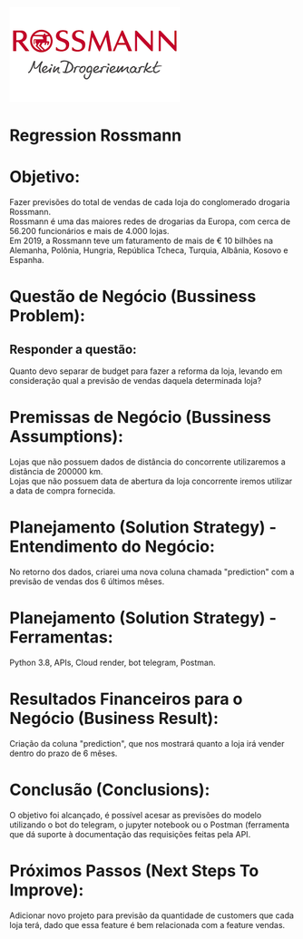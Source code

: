 ![alt text](https://github.com/Cidavieira/regression_rossmann/blob/main/rossmannimage.png)
# Regression Rossmann
  # Objetivo: 
  Fazer previsões do total de vendas de cada loja do conglomerado drogaria Rossmann.<br />
  Rossmann é uma das maiores redes de drogarias da Europa, com cerca de 56.200 funcionários e mais de 4.000 lojas.<br />
  Em 2019, a Rossmann teve um faturamento de mais de € 10 bilhões na Alemanha, Polônia, Hungria, República Tcheca, Turquia, Albânia, Kosovo e Espanha.
  # Questão de Negócio (Bussiness Problem): 
  ## Responder a questão: 
  Quanto devo separar de budget para fazer a reforma da loja, levando em consideração qual a previsão de vendas daquela determinada loja? 
  # Premissas de Negócio (Bussiness Assumptions): 
  Lojas que não possuem dados de distância do concorrente utilizaremos a distância de 200000 km.<br />
  Lojas que não possuem data de abertura da loja concorrente iremos utilizar a data de compra fornecida.
  # Planejamento (Solution Strategy) - Entendimento do Negócio: 
  No retorno dos dados, criarei uma nova coluna chamada "prediction" com a previsão de vendas dos 6 últimos mêses.
  # Planejamento (Solution Strategy) - Ferramentas: 
  Python 3.8, APIs, Cloud render, bot telegram, Postman.
  # Resultados Financeiros para o Negócio (Business Result): 
  Criação da coluna "prediction", que nos mostrará quanto a loja irá vender dentro do prazo de 6 mêses.
  # Conclusão (Conclusions): 
  O objetivo foi alcançado, é possível acesar as previsões do modelo utilizando o bot do telegram, o jupyter notebook ou o Postman (ferramenta que dá suporte à   documentação das requisições feitas pela API.
  # Próximos Passos (Next Steps To Improve):
  Adicionar novo projeto para previsão da quantidade de customers que cada loja terá, dado que essa feature é bem relacionada com a feature vendas.
